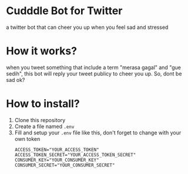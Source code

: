 # Cudddle Bot for Twitter
a twitter bot that can cheer you up when you feel sad and stressed

# How it works?
when you tweet something that include a term "merasa gagal" and "gue sedih", this bot will reply your tweet publicy to cheer you up. So, dont be sad ok?

# How to install?
1. Clone this repository
2. Create a file named `.env`
3. Fill and setup your `.env` file like this, don't forget to change with your own token
    ```
    ACCESS_TOKEN="YOUR_ACCESS_TOKEN"
    ACCESS_TOKEN_SECRET="YOUR_ACCESS_TOKEN_SECRET"
    CONSUMER_KEY="YOUR_CONSUMER_KEY"
    CONSUMER_SECRET="YOUR_CONSUMER_SECRET"
    ```
